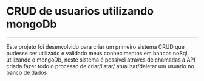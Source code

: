 <h1> CRUD de usuarios utilizando mongoDb </h1>
<hr>

<p>Este projeto foi desenvolvido para criar um primeiro sistema CRUD que pudesse ser utilizado e validado meus conhecimentos em 
bancos noSql, utilizando o mongoDb, neste sistema é possivel atraves de chamadas a API criada fazer todo o processo de criar/listar/
atualizar/deletar um usuario no banco de dados</p>
